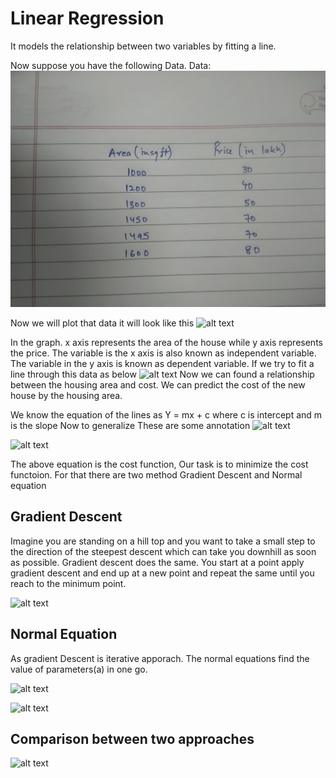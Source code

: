 # Linear Regression

It models the relationship between two variables by fitting a line.

Now suppose you have the following Data.
Data: 
![alt text](.\pic_1.jpg)

Now we will plot that data it will look like this
![alt text]("chart_1.png")

In the graph. x axis represents the area of the house while y axis represents the price. The variable is the x axis is also known as independent variable. The variable in the y axis is known as dependent variable. 
If we try to fit a line through this data as below
![alt text]("Linear_line.png")
Now we can found a relationship between the housing area and cost. We can predict the cost of the new house by the housing area.

We know the equation of the lines as 
Y = mx + c where c is intercept and m is the slope
Now to generalize These are some annotation
![alt text]("pic_2.jpg")

![alt text]("pic_5.jpg")

The above equation is the cost function, Our task is to minimize the cost functoion. For that there are two method Gradient Descent and Normal equation

## Gradient Descent
Imagine you are standing on a hill top and you want to take a small step to the direction of the steepest descent which can take you downhill as soon as possible. Gradient descent does the same. You start at a point apply gradient descent and end up at a new point and repeat the same until you reach to the minimum point.

![alt text]("pic_4.jpg")

## Normal Equation
As gradient Descent is iterative apporach. The normal equations find the value of parameters(a) in one go.

![alt text]("pic_6.jpg")

![alt text]("pic_7.jpg")

## Comparison between two approaches

![alt text]("pic_8.jpg")

